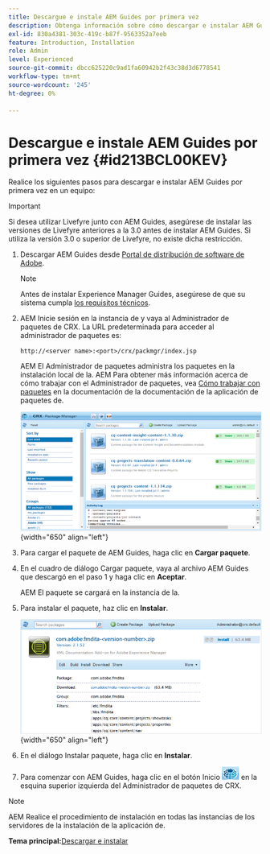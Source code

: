 ```yaml
---
title: Descargue e instale AEM Guides por primera vez
description: Obtenga información sobre cómo descargar e instalar AEM Guides por primera vez
exl-id: 830a4381-303c-419c-b87f-9563352a7eeb
feature: Introduction, Installation
role: Admin
level: Experienced
source-git-commit: dbcc625220c9ad1fa60942b2f43c38d3d6778541
workflow-type: tm+mt
source-wordcount: '245'
ht-degree: 0%

---
```


# Descargue e instale AEM Guides por primera vez {#id213BCL00KEV}

Realice los siguientes pasos para descargar e instalar AEM Guides por primera vez en un equipo:

>[!IMPORTANT]
>
> Si desea utilizar Livefyre junto con AEM Guides, asegúrese de instalar las versiones de Livefyre anteriores a la 3.0 antes de instalar AEM Guides. Si utiliza la versión 3.0 o superior de Livefyre, no existe dicha restricción.

1. Descargar AEM Guides desde [Portal de distribución de software de Adobe](https://experience.adobe.com/#/downloads/content/software-distribution/es/aem.html).

   >[!NOTE]
   >
   >Antes de instalar Experience Manager Guides, asegúrese de que su sistema cumpla [los requisitos técnicos](../install-guide/download-install-technical-requirements.md).

1. AEM Inicie sesión en la instancia de y vaya al Administrador de paquetes de CRX. La URL predeterminada para acceder al administrador de paquetes es:

   ```http
   http://<server name>:<port>/crx/packmgr/index.jsp
   ```

   AEM El Administrador de paquetes administra los paquetes en la instalación local de la. AEM Para obtener más información acerca de cómo trabajar con el Administrador de paquetes, vea [Cómo trabajar con paquetes](https://helpx.adobe.com/experience-manager/6-5/sites/administering/using/package-manager.html) en la documentación de la documentación de la aplicación de paquetes de.

   ![](assets/package-manager.png){width="650" align="left"}

1. Para cargar el paquete de AEM Guides, haga clic en **Cargar paquete**.

1. En el cuadro de diálogo Cargar paquete, vaya al archivo AEM Guides que descargó en el paso 1 y haga clic en **Aceptar**.

   AEM El paquete se cargará en la instancia de la.

1. Para instalar el paquete, haz clic en **Instalar**.

   ![](assets/install-package.png){width="650" align="left"}

1. En el diálogo Instalar paquete, haga clic en **Instalar**.

1. Para comenzar con AEM Guides, haga clic en el botón Inicio ![](assets/home-button.png) en la esquina superior izquierda del Administrador de paquetes de CRX.


>[!NOTE]
>
> AEM Realice el procedimiento de instalación en todas las instancias de los servidores de la instalación de la aplicación de.

**Tema principal:**&#x200B;[ Descargar e instalar](download-install.md)
